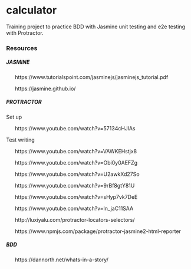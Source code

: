 # calculator

<p>Training project to practice BDD with Jasmine unit testing and e2e testing with Protractor.</p>

<h3>Resources</h3>

<h5>JASMINE</h5>

<ul>https://www.tutorialspoint.com/jasminejs/jasminejs_tutorial.pdf</ul>
<ul>https://jasmine.github.io/</ul>

<h5>PROTRACTOR</h5>
<p>Set up</p>
<ul>https://www.youtube.com/watch?v=57134cHJlAs</ul>
<p>Test writing</p>
<ul>https://www.youtube.com/watch?v=VAWKEHstjx8</ul>
<ul>https://www.youtube.com/watch?v=Obi0y0AEFZg</ul>
<ul>https://www.youtube.com/watch?v=U2awkXd27So</ul>
<ul>https://www.youtube.com/watch?v=9rBf8gtY81U</ul>
<ul>https://www.youtube.com/watch?v=sHyp7vk7DeE</ul>
<ul>https://www.youtube.com/watch?v=ln_jaC11SAA</ul>
<ul>http://luxiyalu.com/protractor-locators-selectors/</ul>
<ul>https://www.npmjs.com/package/protractor-jasmine2-html-reporter</ul>

<h5>BDD</h5>
<ul>https://dannorth.net/whats-in-a-story/</ul>


